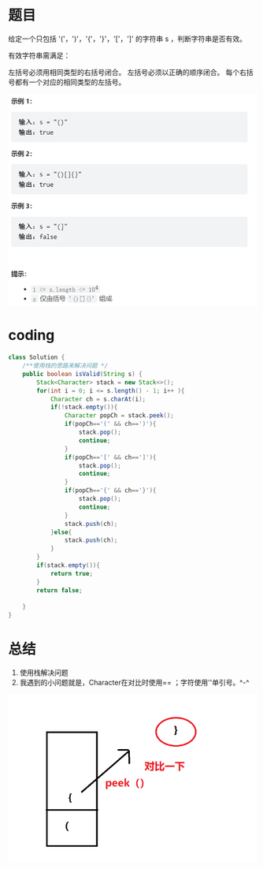 # 题目
给定一个只包括 '('，')'，'{'，'}'，'['，']' 的字符串 s ，判断字符串是否有效。

有效字符串需满足：

左括号必须用相同类型的右括号闭合。
左括号必须以正确的顺序闭合。
每个右括号都有一个对应的相同类型的左括号。

![](../img/2023-01-21-00-36-46.png)

# coding
```java
class Solution {
    /**使用栈的思路来解决问题 */
    public boolean isValid(String s) {
        Stack<Character> stack = new Stack<>();
        for(int i = 0; i <= s.length() - 1; i++ ){
            Character ch = s.charAt(i);
            if(!stack.empty()){
                Character popCh = stack.peek();
                if(popCh=='(' && ch==')'){
                    stack.pop();
                    continue;
                }
                if(popCh=='[' && ch==']'){
                    stack.pop();
                    continue;
                }
                if(popCh=='{' && ch=='}'){
                    stack.pop();
                    continue;
                }
                stack.push(ch);
            }else{
                stack.push(ch);
            }
        }
        if(stack.empty()){
            return true;
        }
        return false;

    }
}

```

# 总结
1. 使用栈解决问题
2. 我遇到的小问题就是，Character在对比时使用== ；字符使用''单引号。^-^

![](../img/2023-01-21-00-39-27.png)